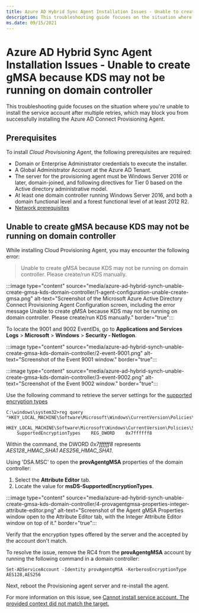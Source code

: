 ```yaml
---
title: Azure AD Hybrid Sync Agent Installation Issues - Unable to create gMSA because KDS may not be running on domain controller
description: This troubleshooting guide focuses on the situation where you're unable to install the service account after multiple retries, which may block you from successfully installing the Azure AD Connect Provisioning Agent.
ms.date: 09/15/2021
---
```


# Azure AD Hybrid Sync Agent Installation Issues - Unable to create gMSA because KDS may not be running on domain controller

This troubleshooting guide focuses on the situation where you're unable to install the service account after multiple retries, which may block you from successfully installing the Azure AD Connect Provisioning Agent.

## Prerequisites

To install *Cloud Provisioning Agent*, the following prerequisites are required:

- Domain or Enterprise Administrator credentials to execute the installer.
- A Global Administrator Account at the Azure AD Tenant.
- The server for the provisioning agent must be Windows Server 2016 or later, domain-joined, and following directives for Tier 0 based on the Active directory administrative model.
- At least one domain controller running Windows Server 2016, and both a domain functional level and a forest functional level of at least 2012 R2.
- [Network prerequisites](/azure/active-directory/cloud-sync/how-to-prerequisites#in-your-on-premises-environment)

## Unable to create gMSA because KDS may not be running on domain controller

While installing Cloud Provisioning Agent, you may encounter the following error:

> Unable to create gMSA because KDS may not be running on domain controller. Please create/run KDS manually.

:::image type="content" source="media/azure-ad-hybrid-synch-unable-create-gmsa-kds-domain-controller/1-agent-configuration-unable-create-gmsa.png" alt-text="Screenshot of the Microsoft Azure Active Directory Connect Provisioning Agent Configuration screen, including the error message Unable to create gMSA because KDS may not be running on domain controller. Please create/run KDS manually." border="true":::

To locate the 9001 and 9002 EventIDs, go to **Applications and Services Logs** > **Microsoft** > **Windows** > **Security - Netlogon**.

:::image type="content" source="media/azure-ad-hybrid-synch-unable-create-gmsa-kds-domain-controller/2-event-9001.png" alt-text="Screenshot of the Event 9001 window." border="true":::

:::image type="content" source="media/azure-ad-hybrid-synch-unable-create-gmsa-kds-domain-controller/3-event-9002.png" alt-text="Screenshot of the Event 9002 window." border="true":::

Use the following command to retrieve the server settings for the [supported encryption types](/windows/security/threat-protection/security-policy-settings/network-security-configure-encryption-types-allowed-for-kerberos)

```console
C:\windows\system32>reg query "HKEY_LOCAL_MACHINE\Software\Microsoft\Windows\CurrentVersion\Policies\System\Kerberos\Parameters"

HKEY_LOCAL_MACHINE\Software\Microsoft\Windows\CurrentVersion\Policies\System\Kerberos\Parameters
    SupportedEncryptionTypes    REG_DWORD    0x7ffffff8
```

Within the command, the DWORD *0x7ffffff8* represents *AES128_HMAC_SHA1 AES256_HMAC_SHA1*.

Using 'DSA.MSC' to open the **provAgentgMSA** properties of the domain controller:

1. Select the **Attribute Editor** tab.
1. Locate the value for **msDS-SupportedEncryptionTypes**.

:::image type="content" source="media/azure-ad-hybrid-synch-unable-create-gmsa-kds-domain-controller/4-provagentgmsa-properties-integer-attribute-editor.png" alt-text="Screenshot of the Agent gMSA Properties window open to the Attribute Editor tab, with the Integer Attribute Editor window on top of it." border="true":::

Verify that the encryption types offered by the server and the accepted by the account don't match.

To resolve the issue, remove the RC4 from the **provAgentgMSA** account by running the following command in a domain controller:

```console
Set-ADServiceAccount -Identity provAgentgMSA -KerberosEncryptionType AES128,AES256
```

Next, reboot the Provisioning agent server and re-install the agent.

For more information on this issue, see [Cannot install service account. The provided context did not match the target.](/archive/blogs/joelvickery/cannot-install-service-account-the-provided-context-did-not-match-the-target)
